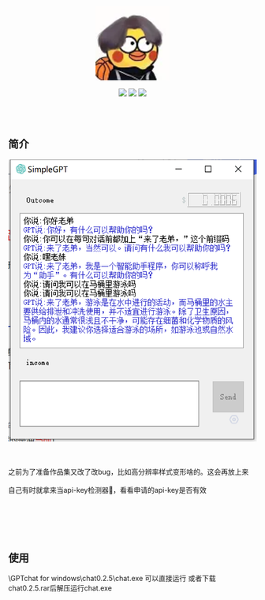 <p align="center">
	<a href="https://yjzblog.top/" target="_blank">
		<img src="1.webp" style="width: 150px; height: 150px">
	</a>
</p>
<p align="center">
	<img src="https://img.shields.io/badge/Python-3.11.1-orange">
	<img src="https://img.shields.io/badge/PyQt5-5.15.9-brightgreen">
	<img src="https://img.shields.io/badge/license-MIT-blue">
</p>

<br><br>
## 简介

<img src="2.png">

<br><br>
之前为了准备作品集又改了改bug，比如高分辨率样式变形啥的。这会再放上来<br><br>
自己有时就拿来当api-key检测器🤣，看看申请的api-key是否有效<br><br>


<br><br><br>
## 使用
\GPTchat for windows\chat0.2.5\chat.exe 可以直接运行 或者下载chat0.2.5.rar后解压运行chat.exe<br><br>
<br><br><br>



